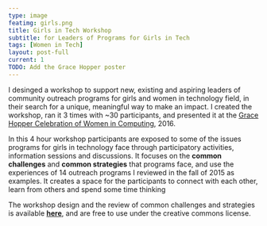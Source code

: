 ```yaml
---
type: image
featimg: girls.png
title: Girls in Tech Workshop
subtitle: for Leaders of Programs for Girls in Tech
tags: [Women in Tech]
layout: post-full
current: 1
TODO: Add the Grace Hopper poster
---
```


I desinged a workshop to support new, existing and aspiring leaders of community outreach programs for girls and women in technology field, in their search for a unique, meaningful way to make an impact. I created the workshop, ran it 3 times with ~30 participants, and presented it at the [Grace Hopper Celebration of Women in Computing](http://ghc.anitaborg.org/), 2016.

In this 4 hour workshop participants are exposed to some of the issues programs for girls in technology face through participatory activities, information sessions and discussions. It focuses on the **common challenges** and **common strategies** that programs face, and use the experiences of 14 outreach programs I reviewed in the fall of 2015 as examples. It creates a space for the participants to connect with each other, learn from others and spend some time thinking

The workshop design and the review of common challenges and strategies is available [**here**](http://bit.ly/planning-workshop), and are free to use under the creative commons license.